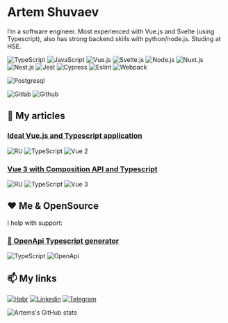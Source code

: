 # Artem Shuvaev

I’m a software engineer. Most experienced with Vue.js and Svelte (using Typescript), also has strong backend skills with python/node.js.
Studing at HSE.

![TypeScript](https://img.shields.io/badge/-TypeScript-05122A?style=flat&logo=typescript) 
![JavaScript](https://img.shields.io/badge/-JavaScript-05122A?style=flat&logo=javascript) 
![Vue.js](https://img.shields.io/badge/-Vue-05122A?style=flat&logo=vue.js) 
![Svelte.js](https://img.shields.io/badge/-Svelte-05122A?style=flat&logo=svelte) 
![Node.js](https://img.shields.io/badge/-Node-05122A?style=flat&logo=node.js) 
![Nuxt.js](https://img.shields.io/badge/-Nuxt-05122A?style=flat&logo=nuxt.js) 
![Nest.js](https://img.shields.io/badge/-NestJS-05122A?style=flat&logo=nestjs) 
![Jest](https://img.shields.io/badge/-Jest-05122A?style=flat&logo=jest) 
![Cypress](https://img.shields.io/badge/-Cypress-05122A?style=flat&logo=cypress) 
![Eslint](https://img.shields.io/badge/-ESLint-05122A?style=flat&logo=eslint) 
![Webpack](https://img.shields.io/badge/-WebPack-05122A?style=flat&logo=webpack) 

![Postgresql](https://img.shields.io/badge/-Postgresql-05122A?style=flat&logo=postgresql) 

![Gitlab](https://img.shields.io/badge/-Gitlab-05122A?style=flat&logo=gitlab) ![Github](https://img.shields.io/badge/-Github-05122A?style=flat&logo=github)


## :memo: My articles

### [Ideal Vue.js and Typescript application](https://habr.com/ru/post/540798/)

![RU](https://img.shields.io/badge/-RU-05122A?style=flat) ![TypeScript](https://img.shields.io/badge/-TypeScript-05122A?style=flat&logo=typescript) ![Vue 2](https://img.shields.io/badge/-Vue2-05122A?style=flat&logo=vue.js)

### [Vue 3 with Composition API and Typescript](https://habr.com/ru/post/557928/)

![RU](https://img.shields.io/badge/-RU-05122A?style=flat) ![TypeScript](https://img.shields.io/badge/-TypeScript-05122A?style=flat&logo=typescript) ![Vue 3](https://img.shields.io/badge/-Vue3-05122A?style=flat&logo=vue.js)

## :heart: Me & OpenSource

I help with support:
### [:file_folder: OpenApi Typescript generator](https://github.com/drwpow/openapi-typescript)
![TypeScript](https://img.shields.io/badge/-TypeScript-05122A?style=flat&logo=typescript) ![OpenApi](https://img.shields.io/badge/-OpenApi-05122A?style=flat&logo=swagger)

## :mailbox: My links

[![Habr](https://img.shields.io/badge/-Habr-05122A?style=flat&logo=habr)](https://career.habr.com/karanarqq)
[![Linkedin](https://img.shields.io/badge/-LinkedIn-05122A?style=flat&logo=LinkedIn)](https://www.linkedin.com/in/karanarqq/)
[![Telegram](https://img.shields.io/badge/-Telegram-05122A?style=flat&logo=telegram)](https://t.me/karanarqq)

![Artems's GitHub stats](https://github-readme-stats.vercel.app/api?username=sadfsdfdsa&show_icons=true&theme=radical)
